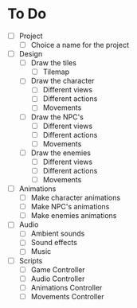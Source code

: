 # To Do

- [ ] Project
    - [ ] Choice a name for the project

- [ ] Design
    - [ ] Draw the tiles
        - [ ] Tilemap

    - [ ] Draw the character
        - [ ] Different views
        - [ ] Different actions
        - [ ] Movements

    - [ ] Draw the NPC's
        - [ ] Different views
        - [ ] Different actions
        - [ ] Movements

    - [ ] Draw the enemies
        - [ ] Different views
        - [ ] Different actions
        - [ ] Movements

- [ ] Animations
    - [ ] Make character animations
    - [ ] Make NPC's animations
    - [ ] Make enemies animations

- [ ] Audio
    - [ ] Ambient sounds
    - [ ] Sound effects
    - [ ] Music

- [ ] Scripts
    - [ ] Game Controller
    - [ ] Audio Controller
    - [ ] Animations Controller
    - [ ] Movements Controller
